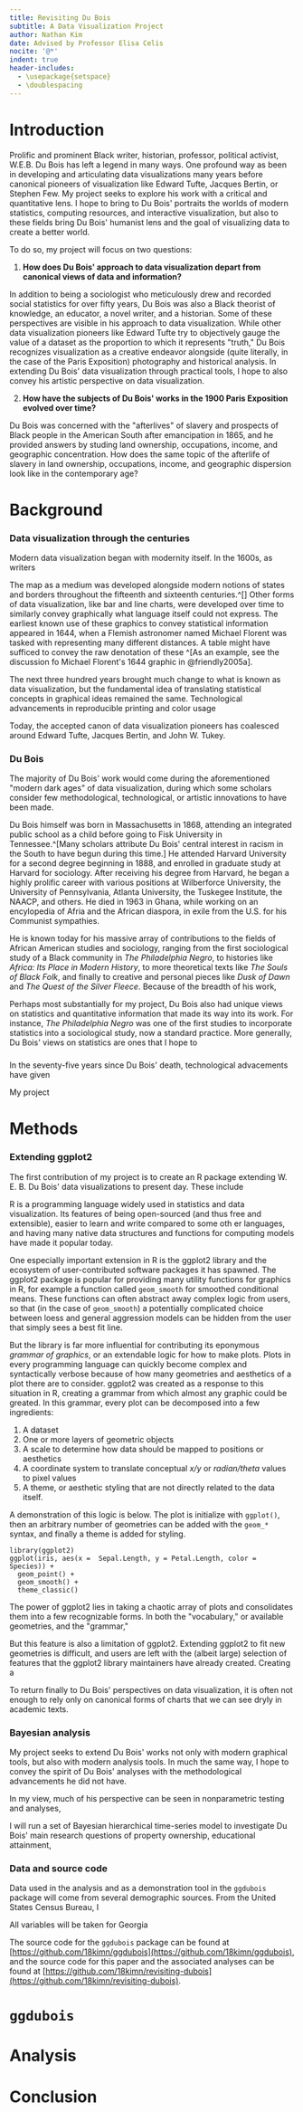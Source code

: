 ```yaml
---
title: Revisiting Du Bois
subtitle: A Data Visualization Project
author: Nathan Kim
date: Advised by Professor Elisa Celis
nocite: '@*'
indent: true
header-includes:
  - \usepackage{setspace}
  - \doublespacing
---
```


# Introduction

Prolific and prominent Black writer, historian, professor, political
activist, W.E.B. Du Bois has left a legend in many ways. One profound
way as been in developing and articulating data visualizations many
years before canonical pioneers of visualization like Edward Tufte,
Jacques Bertin, or Stephen Few. My project seeks to explore his work
with a critical and quantitative lens. I hope to bring to Du Bois'
portraits the worlds of modern statistics, computing resources, and
interactive visualization, but also to these fields bring Du Bois'
humanist lens and the goal of visualizing data to create a better world.

To do so, my project will focus on two questions:

1. **How does Du Bois' approach to data visualization depart from
   canonical views of data and information?**

In addition to being a sociologist who meticulously drew and recorded
social statistics for over fifty years, Du Bois was also a Black
theorist of knowledge, an educator, a novel writer, and a historian.
Some of these perspectives are visible in his approach to data
visualization. While other data visualization pioneers like Edward Tufte
try to objectively gauge the value of a dataset as the proportion to
which it represents "truth," Du Bois recognizes visualization as a
creative endeavor alongside (quite literally, in the case of the Paris
Exposition) photography and historical analysis. In extending Du Bois'
data visualization through practical tools, I hope to also convey his
artistic perspective on data visualization.

2. **How have the subjects of Du Bois' works in the 1900 Paris
   Exposition evolved over time?**

Du Bois was concerned with the "afterlives" of slavery and prospects of
Black people in the American South after emancipation in 1865, and he
provided answers by studing land ownership, occupations, income, and
geographic concentration. How does the same topic of the afterlife of
slavery in land ownership, occupations, income, and geographic
dispersion look like in the contemporary age?

# Background

### Data visualization through the centuries

Modern data visualization began with modernity itself. In the 1600s, as
writers

The map as a medium was developed alongside modern notions of states and
borders throughout the fifteenth and sixteenth centuries.^[] Other forms
of data visualization, like bar and line charts, were developed over
time to similarly convey graphically what language itself could not
express. The earliest known use of these graphics to convey statistical
information appeared in 1644, when a Flemish astronomer named Michael
Florent was tasked with representing many different distances. A table
might have sufficed to convey the raw denotation of these ^[As an
example, see the discussion fo Michael Florent's 1644 graphic in
@friendly2005a].

The next three hundred years brought much change to what is known as
data visualization, but the fundamental idea of translating statistical
concepts in graphical ideas remained the same. Technological
advancements in reproducible printing and color usage

Today, the accepted canon of data visualization pioneers has coalesced
around Edward Tufte, Jacques Bertin, and John W. Tukey.

### Du Bois

The majority of Du Bois' work would come during the aforementioned
"modern dark ages" of data visualization, during which some scholars
consider few methodological, technological, or artistic innovations to
have been made.

Du Bois himself was born in Massachusetts in 1868, attending an
integrated public school as a child before going to Fisk University in
Tennessee.^[Many scholars attribute Du Bois' central interest in racism
in the South to have begun during this time.] He attended Harvard
University for a second degree beginning in 1888, and enrolled in
graduate study at Harvard for sociology. After receiving his degree from
Harvard, he began a highly prolific career with various positions at
Wilberforce University, the University of Pennsylvania, Atlanta
University, the Tuskegee Institute, the NAACP, and others. He died in
1963 in Ghana, while working on an encylopedia of Afria and the African
diaspora, in exile from the U.S. for his Communist sympathies.

He is known today for his massive array of contributions to the fields
of African American studies and sociology, ranging from the first
sociological study of a Black community in _The Philadelphia Negro_, to
histories like _Africa: Its Place in Modern History_, to more
theoretical texts like _The Souls of Black Folk_, and finally to
creative and personal pieces like _Dusk of Dawn_ and _The Quest of the
Silver Fleece_. Because of the breadth of his work,

Perhaps most substantially for my project, Du Bois also had unique views
on statistics and quantitative information that made its way into its
work. For instance, _The Philadelphia Negro_ was one of the first
studies to incorporate statistics into a sociological study, now a
standard practice. More generally, Du Bois' views on statistics are ones
that I hope to

###

In the seventy-five years since Du Bois' death, technological
advacements have given

My project

# Methods

### Extending ggplot2

The first contribution of my project is to create an R package extending
W. E. B. Du Bois' data visualizations to present day. These include

R is a programming language widely used in statistics and data
visualization. Its features of being open-sourced (and thus free and
extensible), easier to learn and write compared to some oth er
languages, and having many native data structures and functions for
computing models have made it popular today.

One especially important extension in R is the ggplot2 library and the
ecosystem of user-contributed software packages it has spawned. The
ggplot2 package is popular for providing many utility functions for
graphics in R, for example a function called `geom_smooth` for smoothed
conditional means. These functions can often abstract away complex logic
from users, so that (in the case of `geom_smooth`) a potentially
complicated choice between loess and general aggression models can be
hidden from the user that simply sees a best fit line.

But the library is far more influential for contributing its eponymous
_grammar of graphics_, or an extendable logic for how to make plots.
Plots in every programming language can quickly become complex and
syntactically verbose because of how many geometries and aesthetics of a
plot there are to consider. ggplot2 was created as a response to this
situation in R, creating a grammar from which almost any graphic could
be greated. In this grammar, every plot can be decomposed into a few
ingredients:

1. A dataset
2. One or more layers of geometric objects
3. A scale to determine how data should be mapped to positions or
   aesthetics
4. A coordinate system to translate conceptual _x/y_ or _radian/theta_
   values to pixel values
5. A theme, or aesthetic styling that are not directly related to the
   data itself.

A demonstration of this logic is below. The plot is initialize with
`ggplot()`, then an arbitrary number of geometries can be added with the
`geom_*` syntax, and finally a theme is added for styling.

```{#lst:ggplot2-demo .R caption="Demo of the grammar of graphics"}
library(ggplot2)
ggplot(iris, aes(x =  Sepal.Length, y = Petal.Length, color = Species)) +
  geom_point() +
  geom_smooth() +
  theme_classic()
```

The power of ggplot2 lies in taking a chaotic array of plots and
consolidates them into a few recognizable forms. In both the
"vocabulary," or available geometries, and the "grammar,"

But this feature is also a limitation of ggplot2. Extending ggplot2 to
fit new geometries is difficult, and users are left with the (albeit
large) selection of features that the ggplot2 library maintainers have
already created. Creating a

To return finally to Du Bois' perspectives on data visualization, it is
often not enough to rely only on canonical forms of charts that we can
see dryly in academic texts.

### Bayesian analysis

My project seeks to extend Du Bois' works not only with modern graphical
tools, but also with modern analysis tools. In much the same way, I hope
to convey the spirit of Du Bois' analyses with the methodological
advancements he did not have.

In my view, much of his perspective can be seen in nonparametric testing
and analyses,

I will run a set of Bayesian hierarchical time-series model to
investigate Du Bois' main research questions of property ownership,
educational attainment,

### Data and source code

Data used in the analysis and as a demonstration tool in the `ggdubois`
package will come from several demographic sources. From the United
States Census Bureau, I

All variables will be taken for Georgia

The source code for the `ggdubois` package can be found at
[https://github.com/18kimn/ggdubois](https://github.com/18kimn/ggdubois),
and the source code for this paper and the associated analyses can be
found at
[https://github.com/18kimn/revisiting-dubois](https://github.com/18kimn/revisiting-dubois).

# `ggdubois`

# Analysis

# Conclusion
